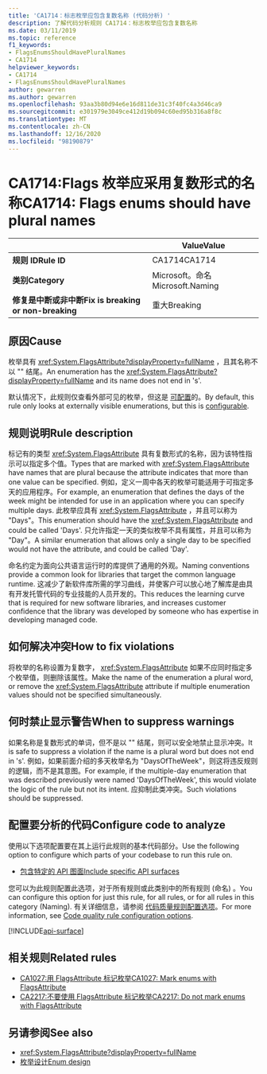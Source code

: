 ```yaml
---
title: 'CA1714：标志枚举应包含复数名称 (代码分析) '
description: 了解代码分析规则 CA1714：标志枚举应包含复数名称
ms.date: 03/11/2019
ms.topic: reference
f1_keywords:
- FlagsEnumsShouldHavePluralNames
- CA1714
helpviewer_keywords:
- CA1714
- FlagsEnumsShouldHavePluralNames
author: gewarren
ms.author: gewarren
ms.openlocfilehash: 93aa3b80d94e6e16d811de31c3f40fc4a3d46ca9
ms.sourcegitcommit: e301979e3049ce412d19b094c60ed95b316a8f8c
ms.translationtype: MT
ms.contentlocale: zh-CN
ms.lasthandoff: 12/16/2020
ms.locfileid: "98190879"
---
```

# <a name="ca1714-flags-enums-should-have-plural-names"></a><span data-ttu-id="a14ad-103">CA1714:Flags 枚举应采用复数形式的名称</span><span class="sxs-lookup"><span data-stu-id="a14ad-103">CA1714: Flags enums should have plural names</span></span>

| | <span data-ttu-id="a14ad-104">Value</span><span class="sxs-lookup"><span data-stu-id="a14ad-104">Value</span></span> |
|-|-|
| <span data-ttu-id="a14ad-105">**规则 ID**</span><span class="sxs-lookup"><span data-stu-id="a14ad-105">**Rule ID**</span></span> |<span data-ttu-id="a14ad-106">CA1714</span><span class="sxs-lookup"><span data-stu-id="a14ad-106">CA1714</span></span>|
| <span data-ttu-id="a14ad-107">**类别**</span><span class="sxs-lookup"><span data-stu-id="a14ad-107">**Category**</span></span> |<span data-ttu-id="a14ad-108">Microsoft。命名</span><span class="sxs-lookup"><span data-stu-id="a14ad-108">Microsoft.Naming</span></span>|
| <span data-ttu-id="a14ad-109">**修复是中断或非中断**</span><span class="sxs-lookup"><span data-stu-id="a14ad-109">**Fix is breaking or non-breaking**</span></span> |<span data-ttu-id="a14ad-110">重大</span><span class="sxs-lookup"><span data-stu-id="a14ad-110">Breaking</span></span>|

## <a name="cause"></a><span data-ttu-id="a14ad-111">原因</span><span class="sxs-lookup"><span data-stu-id="a14ad-111">Cause</span></span>

<span data-ttu-id="a14ad-112">枚举具有 <xref:System.FlagsAttribute?displayProperty=fullName> ，且其名称不以 "" 结尾。</span><span class="sxs-lookup"><span data-stu-id="a14ad-112">An enumeration has the <xref:System.FlagsAttribute?displayProperty=fullName> and its name does not end in 's'.</span></span>

<span data-ttu-id="a14ad-113">默认情况下，此规则仅查看外部可见的枚举，但这是 [可配置](#configure-code-to-analyze)的。</span><span class="sxs-lookup"><span data-stu-id="a14ad-113">By default, this rule only looks at externally visible enumerations, but this is [configurable](#configure-code-to-analyze).</span></span>

## <a name="rule-description"></a><span data-ttu-id="a14ad-114">规则说明</span><span class="sxs-lookup"><span data-stu-id="a14ad-114">Rule description</span></span>

<span data-ttu-id="a14ad-115">标记有的类型 <xref:System.FlagsAttribute> 具有复数形式的名称，因为该特性指示可以指定多个值。</span><span class="sxs-lookup"><span data-stu-id="a14ad-115">Types that are marked with <xref:System.FlagsAttribute> have names that are plural because the attribute indicates that more than one value can be specified.</span></span> <span data-ttu-id="a14ad-116">例如，定义一周中各天的枚举可能适用于可指定多天的应用程序。</span><span class="sxs-lookup"><span data-stu-id="a14ad-116">For example, an enumeration that defines the days of the week might be intended for use in an application where you can specify multiple days.</span></span> <span data-ttu-id="a14ad-117">此枚举应具有 <xref:System.FlagsAttribute> ，并且可以称为 "Days"。</span><span class="sxs-lookup"><span data-stu-id="a14ad-117">This enumeration should have the <xref:System.FlagsAttribute> and could be called 'Days'.</span></span> <span data-ttu-id="a14ad-118">只允许指定一天的类似枚举不具有属性，并且可以称为 "Day"。</span><span class="sxs-lookup"><span data-stu-id="a14ad-118">A similar enumeration that allows only a single day to be specified would not have the attribute, and could be called 'Day'.</span></span>

<span data-ttu-id="a14ad-119">命名约定为面向公共语言运行时的库提供了通用的外观。</span><span class="sxs-lookup"><span data-stu-id="a14ad-119">Naming conventions provide a common look for libraries that target the common language runtime.</span></span> <span data-ttu-id="a14ad-120">这减少了新软件库所需的学习曲线，并使客户可以放心地了解库是由具有开发托管代码的专业技能的人员开发的。</span><span class="sxs-lookup"><span data-stu-id="a14ad-120">This reduces the learning curve that is required for new software libraries, and increases customer confidence that the library was developed by someone who has expertise in developing managed code.</span></span>

## <a name="how-to-fix-violations"></a><span data-ttu-id="a14ad-121">如何解决冲突</span><span class="sxs-lookup"><span data-stu-id="a14ad-121">How to fix violations</span></span>

<span data-ttu-id="a14ad-122">将枚举的名称设置为复数字， <xref:System.FlagsAttribute> 如果不应同时指定多个枚举值，则删除该属性。</span><span class="sxs-lookup"><span data-stu-id="a14ad-122">Make the name of the enumeration a plural word, or remove the <xref:System.FlagsAttribute> attribute if multiple enumeration values should not be specified simultaneously.</span></span>

## <a name="when-to-suppress-warnings"></a><span data-ttu-id="a14ad-123">何时禁止显示警告</span><span class="sxs-lookup"><span data-stu-id="a14ad-123">When to suppress warnings</span></span>

<span data-ttu-id="a14ad-124">如果名称是复数形式的单词，但不是以 "" 结尾，则可以安全地禁止显示冲突。</span><span class="sxs-lookup"><span data-stu-id="a14ad-124">It is safe to suppress a violation if the name is a plural word but does not end in 's'.</span></span> <span data-ttu-id="a14ad-125">例如，如果前面介绍的多天枚举名为 "DaysOfTheWeek"，则这将违反规则的逻辑，而不是其意图。</span><span class="sxs-lookup"><span data-stu-id="a14ad-125">For example, if the multiple-day enumeration that was described previously were named 'DaysOfTheWeek', this would violate the logic of the rule but not its intent.</span></span> <span data-ttu-id="a14ad-126">应抑制此类冲突。</span><span class="sxs-lookup"><span data-stu-id="a14ad-126">Such violations should be suppressed.</span></span>

## <a name="configure-code-to-analyze"></a><span data-ttu-id="a14ad-127">配置要分析的代码</span><span class="sxs-lookup"><span data-stu-id="a14ad-127">Configure code to analyze</span></span>

<span data-ttu-id="a14ad-128">使用以下选项配置要在其上运行此规则的基本代码部分。</span><span class="sxs-lookup"><span data-stu-id="a14ad-128">Use the following option to configure which parts of your codebase to run this rule on.</span></span>

- [<span data-ttu-id="a14ad-129">包含特定的 API 图面</span><span class="sxs-lookup"><span data-stu-id="a14ad-129">Include specific API surfaces</span></span>](#include-specific-api-surfaces)

<span data-ttu-id="a14ad-130">您可以为此规则配置此选项，对于所有规则或此类别中的所有规则 (命名) 。</span><span class="sxs-lookup"><span data-stu-id="a14ad-130">You can configure this option for just this rule, for all rules, or for all rules in this category (Naming).</span></span> <span data-ttu-id="a14ad-131">有关详细信息，请参阅 [代码质量规则配置选项](../code-quality-rule-options.md)。</span><span class="sxs-lookup"><span data-stu-id="a14ad-131">For more information, see [Code quality rule configuration options](../code-quality-rule-options.md).</span></span>

[!INCLUDE[api-surface](~/includes/code-analysis/api-surface.md)]

## <a name="related-rules"></a><span data-ttu-id="a14ad-132">相关规则</span><span class="sxs-lookup"><span data-stu-id="a14ad-132">Related rules</span></span>

- [<span data-ttu-id="a14ad-133">CA1027:用 FlagsAttribute 标记枚举</span><span class="sxs-lookup"><span data-stu-id="a14ad-133">CA1027: Mark enums with FlagsAttribute</span></span>](ca1027.md)
- [<span data-ttu-id="a14ad-134">CA2217:不要使用 FlagsAttribute 标记枚举</span><span class="sxs-lookup"><span data-stu-id="a14ad-134">CA2217: Do not mark enums with FlagsAttribute</span></span>](ca2217.md)

## <a name="see-also"></a><span data-ttu-id="a14ad-135">另请参阅</span><span class="sxs-lookup"><span data-stu-id="a14ad-135">See also</span></span>

- <xref:System.FlagsAttribute?displayProperty=fullName>
- [<span data-ttu-id="a14ad-136">枚举设计</span><span class="sxs-lookup"><span data-stu-id="a14ad-136">Enum design</span></span>](../../../standard/design-guidelines/enum.md)
